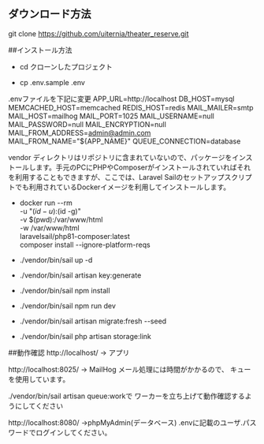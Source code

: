 ## ダウンロード方法

git clone https://github.com/uiternia/theater_reserve.git

##インストール方法

- cd クローンしたプロジェクト

- cp .env.sample .env

.envファイルを下記に変更
APP_URL=http://localhost
DB_HOST=mysql
MEMCACHED_HOST=memcached
REDIS_HOST=redis
MAIL_MAILER=smtp
MAIL_HOST=mailhog
MAIL_PORT=1025
MAIL_USERNAME=null
MAIL_PASSWORD=null
MAIL_ENCRYPTION=null
MAIL_FROM_ADDRESS=admin@admin.com
MAIL_FROM_NAME="${APP_NAME}"
QUEUE_CONNECTION=database

vendor ディレクトリはリポジトリに含まれていないので、パッケージをインストールします。手元のPCにPHPやComposerがインストールされていればそれを利用することもできますが、ここでは、Laravel Sailのセットアップスクリプトでも利用されているDockerイメージを利用してインストールします。

- docker run --rm \
    -u "$(id -u):$(id -g)" \
    -v $(pwd):/var/www/html \
    -w /var/www/html \
    laravelsail/php81-composer:latest \
    composer install --ignore-platform-reqs

- ./vendor/bin/sail up -d

- ./vendor/bin/sail artisan key:generate

- ./vendor/bin/sail npm install

- ./vendor/bin/sail npm run dev

- ./vendor/bin/sail artisan migrate:fresh --seed

- ./vendor/bin/sail php artisan storage:link

##動作確認
http://localhost/  -> アプリ

http://localhost:8025/  -> MailHog
メール処理には時間がかかるので、 キューを使用しています。

./vendor/bin/sail artisan queue:workで ワーカーを立ち上げて動作確認するようにしてください

http://localhost:8080/  ->phpMyAdmin(データベース) .envに記載のユーザ.パスワードでログインしてください。